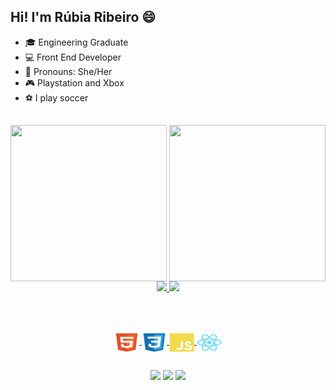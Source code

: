 ## Hi! I'm Rúbia Ribeiro 😄

 - 🎓 Engineering Graduate
 - 💻 Front End Developer
 - 🥰 Pronouns: She/Her
 - 🎮 Playstation and Xbox
 - ⚽ I play soccer
 
 ##
 <div align="center"/>
  <img align="left" height="250em" width="250em" src="https://user-images.githubusercontent.com/110606629/216392833-f4864b5a-0fb5-4909-8de3-7ad73f1a032a.png">
 <div align="center" alt="Badge-Alura"/>
   <img align="right" height="250em" width="250em" src="https://user-images.githubusercontent.com/110606629/242246293-f585a783-0a3e-45aa-9ccc-ddded9ce8b21.png">
 
 
 
 ##
 <div align="center">
  <a href="https://github.com/rubsribeiro">
  <img height="180em" src="https://github-readme-stats.vercel.app/api?username=rubsribeiro&show_icons=true&theme=vision-friendly-dark&include_all_commits=true&count_private=true"/>
  <img height="180em" src="https://github-readme-stats.vercel.app/api/top-langs/?username=rubsribeiro&layout=compact&langs_count=7&theme=vision-friendly-dark"/>
</div>

##

<div style="display: inline_block"><br>
 
         
<div align="center">
<div style="display: inline_block"><br>
 <img align="center" alt="Rúbia-HTML" height="30" width="40" src="https://raw.githubusercontent.com/devicons/devicon/master/icons/html5/html5-original.svg">
 <img align="center" alt="Rúbia-CSS" height="30" width="40" src="https://raw.githubusercontent.com/devicons/devicon/master/icons/css3/css3-original.svg">
  <img align="center" alt="Rúbia-Js" height="30" width="40" src="https://raw.githubusercontent.com/devicons/devicon/master/icons/javascript/javascript-plain.svg">
 <img align="center" alt="Rúbia-Ts" height="30" width="40"  src="https://raw.githubusercontent.com/devicons/devicon/master/icons/react/react-original.svg">
</div>          


 ##
<div align="center">
  <a href="https://instagram.com/rubs_rb" target="_blank"><img src="https://img.shields.io/badge/-Instagram-%23E4405F?style=for-the-badge&logo=instagram&logoColor=white" target="_blank"></a>
  <a href = "mailto:rubia.n.ribeiro@gmail.com"><img src="https://img.shields.io/badge/-Gmail-%23333?style=for-the-badge&logo=gmail&logoColor=white" target="_blank"></a>
  <a href="https://www.linkedin.com/in/rubianribeiro03/-45875016a" target="_blank"><img src="https://img.shields.io/badge/-LinkedIn-%230077B5?style=for-the-badge&logo=linkedin&logoColor=white" target="_blank"></a> 


 
</div>

 ##
 
